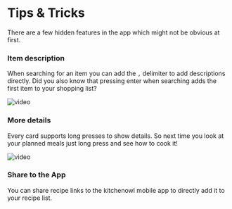 # Tips & Tricks

There are a few hidden features in the app which might not be obvious at first.

### Item description

When searching for an item you can add the `,` delimiter to add descriptions directly.
Did you also know that pressing enter when searching adds the first item to your shopping list?

![video](img/screenshots/description.gif)

### More details

Every card supports long presses to show details. So next time you look at your planned meals just long press and see how to cook it!

![video](img/screenshots/more-info.gif)

### Share to the App

You can share recipe links to the kitchenowl mobile app to directly add it to your recipe list.
